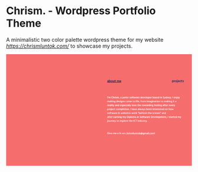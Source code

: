 # Chrism. - Wordpress Portfolio Theme

A minimalistic two color palette wordpress theme for my website *https://chrismluntok.com/* to showcase my projects.

![Chrism-gif](/git-imgs/portfolio-1.gif)




